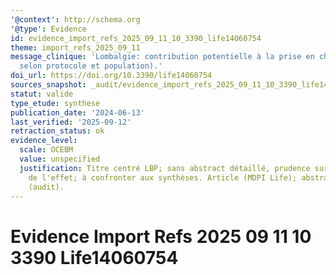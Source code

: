 ```yaml
---
'@context': http://schema.org
'@type': Evidence
id: evidence_import_refs_2025_09_11_10_3390_life14060754
theme: import_refs_2025_09_11
message_clinique: 'Lombalgie: contribution potentielle à la prise en charge (interprétation
  selon protocole et population).'
doi_url: https://doi.org/10.3390/life14060754
sources_snapshot: _audit/evidence_import_refs_2025_09_11_10_3390_life14060754.json
statut: valide
type_etude: synthese
publication_date: '2024-06-13'
last_verified: '2025-09-12'
retraction_status: ok
evidence_level:
  scale: OCEBM
  value: unspecified
  justification: Titre centré LBP; sans abstract détaillé, prudence sur l'ampleur
    de l'effet; à confronter aux synthèses. Article (MDPI Life); abstract non trouvé
    (audit).
---
```

# Evidence Import Refs 2025 09 11 10 3390 Life14060754

